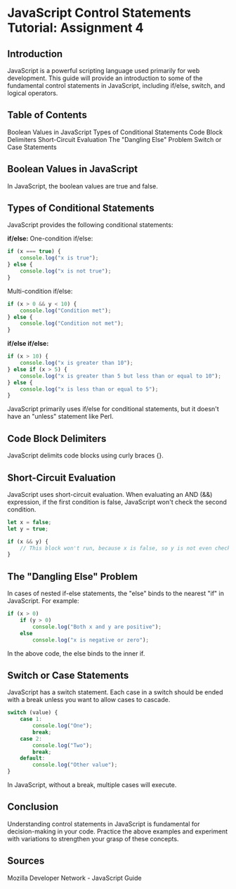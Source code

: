 # JavaScript Control Statements Tutorial: Assignment 4

## Introduction

JavaScript is a powerful scripting language used primarily for web development. This guide will provide an introduction to some of the fundamental control statements in JavaScript, including if/else, switch, and logical operators.

## Table of Contents

Boolean Values in JavaScript
Types of Conditional Statements
Code Block Delimiters
Short-Circuit Evaluation
The "Dangling Else" Problem
Switch or Case Statements
## Boolean Values in JavaScript

In JavaScript, the boolean values are true and false.

## Types of Conditional Statements

JavaScript provides the following conditional statements:

**if/else:**
One-condition if/else:

```javascript
if (x === true) {
    console.log("x is true");
} else {
    console.log("x is not true");
}
```

Multi-condition if/else:

```javascript
if (x > 0 && y < 10) {
    console.log("Condition met");
} else {
    console.log("Condition not met");
}
```
 **if/else if/else:** 

```javascript
if (x > 10) {
    console.log("x is greater than 10");
} else if (x > 5) {
    console.log("x is greater than 5 but less than or equal to 10");
} else {
    console.log("x is less than or equal to 5");
}
```
JavaScript primarily uses if/else for conditional statements, but it doesn't have an "unless" statement like Perl.

## Code Block Delimiters

JavaScript delimits code blocks using curly braces {}.

## Short-Circuit Evaluation

JavaScript uses short-circuit evaluation. When evaluating an AND (&&) expression, if the first condition is false, JavaScript won't check the second condition.

```javascript
let x = false;
let y = true;

if (x && y) { 
    // This block won't run, because x is false, so y is not even checked
}
```
## The "Dangling Else" Problem

In cases of nested if-else statements, the "else" binds to the nearest "if" in JavaScript. For example:


```javascript
if (x > 0)
    if (y > 0)
        console.log("Both x and y are positive");
    else
        console.log("x is negative or zero");
```

In the above code, the else binds to the inner if.

## Switch or Case Statements

JavaScript has a switch statement. Each case in a switch should be ended with a break unless you want to allow cases to cascade.

```javascript
switch (value) {
    case 1:
        console.log("One");
        break;
    case 2:
        console.log("Two");
        break;
    default:
        console.log("Other value");
}
```
In JavaScript, without a break, multiple cases will execute.

## Conclusion

Understanding control statements in JavaScript is fundamental for decision-making in your code. Practice the above examples and experiment with variations to strengthen your grasp of these concepts.

## Sources
Mozilla Developer Network - JavaScript Guide
